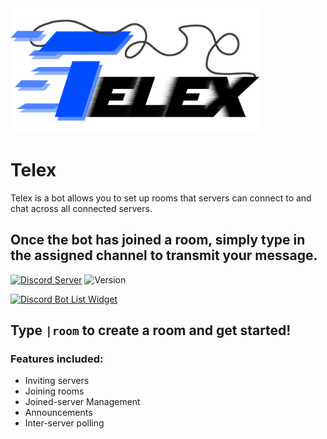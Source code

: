 <img alt='Banner' src='assets/Splash.png' width='400'>

# Telex
Telex is a bot allows you to set up rooms that servers can connect to and chat across all connected servers.

Once the bot has joined a room, simply type in the assigned channel to transmit your message.
-
[![Discord Server](https://img.shields.io/badge/-Support%20Server-b.svg?colorA=697ec4&colorB=7289da&logo=discord)](https://discord.gg/Rqd8SJ9)
![Version](https://img.shields.io/github/package-json/v/exoRift/telex.svg?label=Version)

[![Discord Bot List Widget](https://discordbots.org/api/widget/462036425710501888.png?topcolor=4d83ff&middlecolor=004dff&usernamecolor=000000&certifiedcolor=0d94ba&datacolor=ffffff&labelcolor=4d83ff&highlightcolor=000000)](https://discordbots.org/bot/462036425710501888)

## Type `|room` to create a room and get started!

### Features included:
- Inviting servers
- Joining rooms
- Joined-server Management
- Announcements
- Inter-server polling